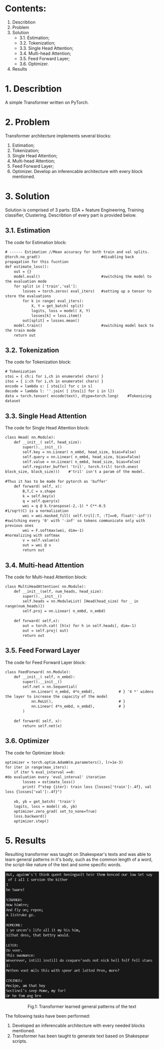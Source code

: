# Contents:
1. Describtion
2. Problem
3. Solution
    * 3.1. Estimation;
    * 3.2. Tokenization;
    * 3.3. Single Head Attention;
    * 3.4. Multi-head Attention;
    * 3.5. Feed Forward Layer;
    * 3.6. Optimizer.
4. Results

# 1. Describtion
A simple Transformer written on PyTorch.

# 2. Problem
Transformer architecture implements several blocks:
1. Estimation;
2. Tokenization;
3. Single Head Attention;
4. Multi-head Attention;
5. Feed Forward Layer;
6. Optimizer.
Develop an inferencable architecture with every block mentioned.

# 3. Solution
Solution is comprised of 3 parts: EDA + feature Engineering, Training classifier, Clustering. Describtion of every part is provided below.
## 3.1. Estimation
The code for Estimation block:
```
# ------ Estimation //Mean accuracy for both train and val splits.
@torch.no_grad()                            #disabling back propagation for this fucntion
def estimate_loss():
    out = {}
    model.eval()                            #switching the model to the evaluation mode
    for split in ['train','val']:
        losses = torch.zeros( eval_iters)   #setting up a tensor to store the evaluations
        for k in range( eval_iters):
            X, Y = get_batch( split)
            logits, loss = model( X, Y)
            losses[k] = loss.item()
        out[split] = losses.mean()
    model.train()                           #switching model back to the train mode
    return out
```

## 3.2. Tokenization
The code for Tokenization block:
```
# Tokenization
stoi = { ch:i for i,ch in enumerate( chars) }
itos = { i:ch for i,ch in enumerate( chars) }
encode = lambda s: [ stoi[c] for c in s]
decode = lambda l: ''.join( [ itos[i] for i in l])
data = torch.tensor( encode(text), dtype=torch.long)    #Tokenizing dataset
```

## 3.3. Single Head Attention
The code for Single Head Attention block:
```
class Head( nn.Module):
    def __init__( self, head_size):
        super().__init__()
        self.key = nn.Linear( n_embd, head_size, bias=False)
        self.query = nn.Linear( n_embd, head_size, bias=False)
        self.value = nn.Linear( n_embd, head_size, bias=False)
        self.register_buffer( 'tril', torch.tril( torch.ones( block_size, block_size)))    #'tril' isn't a param of the model.
                                                                                           #Thus it has to be made for pytorch as 'buffer'
    def forward( self, x):
        B,T,C = x.shape
        k = self.key(x)
        q = self.query(x)
        wei = q @ k.transpose(-2,-1) * C**-0.5                                      #1/sqrt(C) is a normalization
        wei = wei.masked_fill( self.tril[:T, :T]==0, float('-inf'))                 #switching every '0' with '-inf' so tokens communicate only with previous ones
        wei = F.softmax(wei, dim=-1)                                                #normalizing with softmax
        v = self.value(x)
        out = wei @ v
        return out
```

## 3.4. Multi-head Attention
The code for Multi-head Attention block:
```
class MultiHeadAttention( nn.Module):
    def __init__(self, num_heads, head_size):
        super().__init__()
        self.heads = nn.ModuleList( [Head(head_size) for _ in range(num_heads)])
        self.proj = nn.Linear( n_embd, n_embd)

    def forward( self,x):
        out = torch.cat( [h(x) for h in self.heads], dim=-1)
        out = self.proj( out)
        return out
```

## 3.5. Feed Forward Layer
The code for Feed Forward Layer block:
```
class FeedForward( nn.Module):
    def __init__( self, n_embd):
        super().__init__()
        self.net = nn.Sequential(
            nn.Linear( n_embd, 4*n_embd),           # } '4 *' widens the layer to increase the capacity of the model
            nn.ReLU(),                              # }
            nn.Linear( 4*n_embd, n_embd),           # }
        )

    def forward( self, x):
        return self.net(x)
```

## 3.6. Optimizer
The code for Optimizer block:
```
optimizer = torch.optim.AdamW(m.parameters(), lr=1e-3)
for iter in range(max_iters):
    if iter % eval_interval ==0:                                                                #do evaluation every 'eval_interval' iteration
        losses = estimate_loss()
        print( f"step {iter}: train loss {losses['train']:.4f}, val loss {losses['val']:.4f}")

    xb, yb = get_batch( 'train')
    logits, loss = model( xb, yb)
    optimizer.zero_grad( set_to_none=True)
    loss.backward()
    optimizer.step()
```
# 5. Results
Resulting transformer was taught on Shakespear's texts and was able to learn general patterns in it's body, such as the common length of a word, the script-like nature of the text and some specific words.
<p align="center">
  <img src="https://github.com/AKAD0/custom_xfmr/blob/master/results.jpg">
</p>

$$
\text{Fig.1: Transformer learned general patterns of the text}
$$


The following tasks have been performed:

1. Developed an inferencable architecture with every needed blocks mentioned.
2. Transformer has been taught to generate text based on Shakespear scripts.
